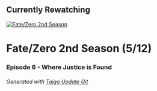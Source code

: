 ﻿
## Currently Rewatching

[![Fate/Zero 2nd Season](https://s4.anilist.co/file/anilistcdn/media/anime/cover/medium/nx11741-Twb6iJx77FFV.jpg)](https://anilist.co/anime/11741)

# Fate/Zero 2nd Season (5/12)

### Episode 6 - Where Justice is Found

###### *Generated with [Taiga Update Git](https://github.com/nike4613/taiga-update-git)*